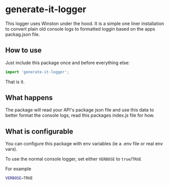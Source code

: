 # generate-it-logger

This logger uses Winston under the hood. It is a simple one liner installation to convert plain old console logs to formatted loggin based on the apps packag.json file.

## How to use

Just include this package once and before everything else:

```typescript
import 'generate-it-logger';
```

That is it.

## What happens

The package will read your API's package json file and use this data to better format the console logs, read this packages index.js file for how.

## What is configurable

You can configure this package with env variables (ie a .env file or real env vars).

To use the normal console logger, set either `VERBOSE` to `true`/`TRUE`

For example

```bash
VERBOSE=TRUE
```